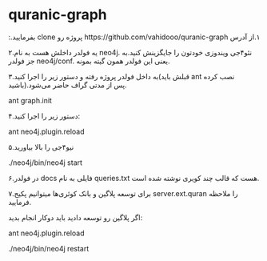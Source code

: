 # quranic-graph
<div class="align-center">
:&#x202b;۱.از آدرس https://github.com/vahidooo/quranic-graph پروژه رو clone بفرمایید.

۲.یه فولدر داخلش هست به نام neo4j. نئو۴جی ویندوزی خودتون را جایگزینش کنید.به جز فولدر neo4j/conf. یعنی این فولدر همون گیته بمونه.

۳.به داخل فولدر پروژه رفته و دستور زیر را اجرا کنید(قبلش باید ant نصب کرده باشید).پس از مدتی گراف حاضر می‌شود.

ant graph.init

۴.دستور زیر را اجرا کنید:

ant neo4j.plugin.reload

۵.نیو۴جی را بالا بیاورید

./neo4j/bin/neo4j start

۶.در فولدر docs فایلی به نام queries.txt‌ هست که قالب چند کویری نوشته شده است.

۷.برای توسعه پلاگین و بانک کوئری‌ها میتوانیم پکیج server.ext.quran را ملاحظه فرمایید.



اگر پلاگین رو توسعه دادید باید دوکار انجام بدید:

ant neo4j.plugin.reload

./neo4j/bin/neo4j restart
</div>
